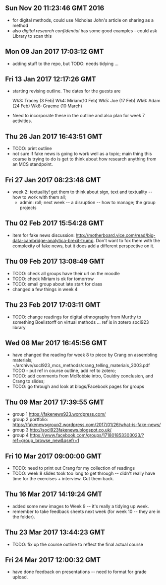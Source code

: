 
## Sun Nov 20 11:23:46 GMT 2016

- for digital methods, could use Nicholas John's article on sharing as a method
- also  _digital research confidential_ has some good examples - could ask Library to scan this


## Mon 09 Jan 2017 17:03:12 GMT
- adding stuff to the repo, but TODO: needs tidying ... 

## Fri 13 Jan 2017 12:17:26 GMT
- starting revising outline. The dates for the guests are
    
    Wk3: Tracey (3 Feb)
    Wk4: Miriam(10 Feb)
    Wk5: Joe (17 Feb)
    Wk6: Adam (24 Feb)
    Wk8: Graeme (10 March)
- Need to incorporate these in the outline and also plan for week 7 activities. 

## Thu 26 Jan 2017 16:43:51 GMT
- TODO: print outline
- not sure if fake news is going to work well as a topic; main thing this course is trying to do is get to think about how research anything from an MCS standpoint. 

## Fri 27 Jan 2017 08:23:48 GMT
- week 2: textuality! get them to think about sign, text and textuality -- how to work with them all;  
    - admin: roll; next week -- a disruption -- how to manage; the group projects 

## Thu 02 Feb 2017 15:54:28 GMT
- item for fake news discussion: http://motherboard.vice.com/read/big-data-cambridge-analytica-brexit-trump. Don't want to fox them with the complexity of fake news, but it does add a different perspective on it.  

## Thu 09 Feb 2017 13:08:49 GMT
- TODO: check all groups have their url on the moodle
- TODO: check Miriam is ok for tomorrow
- TODO: email group about late start for class
- changed a few things in week 4

## Thu 23 Feb 2017 17:03:11 GMT
- TODO: change readings for digital ethnography from Murthy to something Boellstorff on virtual methods ... ref is in zotero socl923 library  

## Wed 08 Mar 2017 16:45:56 GMT
- have changed the reading for week 8 to piece by Crang on assembling materials;  ~/archive/socl923_mcs_methods/crang_telling_materials_2003.pdf TODO - put ref in course outline, add ref to zotero; 
- TODO: add comments from McRobbie intro, Couldry conclusion, and Crang to slides; 
- TODO: go through and look at blogs/Facebook pages for groups

## Thu 09 Mar 2017 17:39:55 GMT
- group 1 https://fakenews923.wordpress.com/
- group 2 portfolio: https://fakenewsgroup2.wordpress.com/2017/01/26/what-is-fake-news/
- group 3 http://socl923fakenews.blogspot.co.uk/ 
- group 4 https://www.facebook.com/groups/171801853303023/?ref=group_browse_new&qsefr=1 

## Fri 10 Mar 2017 09:00:00 GMT
- TODO: need to print out Crang for my collection of readings 
- TODO: week 8 slides took too long to get through -- didn't really have time for the exercises + interview. Cut them back. 

## Thu 16 Mar 2017 14:19:24 GMT
- added some new images to Week 9 -- it's really a tidying up week.  
- remember to take feedback sheets next week (for week 10 -- they are in the folder). 

## Thu 23 Mar 2017 13:44:23 GMT
- TODO: fix up the course outline to reflect the final actual course 

## Fri 24 Mar 2017 12:00:32 GMT
- have done feedback on presentations -- need to format for grade upload.  

